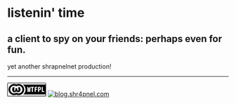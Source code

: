 # listenin' time

## a client to spy on your friends: perhaps even for fun.

yet another shrapnelnet production!

--- 
[![wtfpl](./public/wtfpl.png)](http://wtfpl.net)
[![blog.shr4pnel.com](https://blog.shr4pnel.com/buttons/blogbutton.gif)](https://blog.shr4pnel.com)